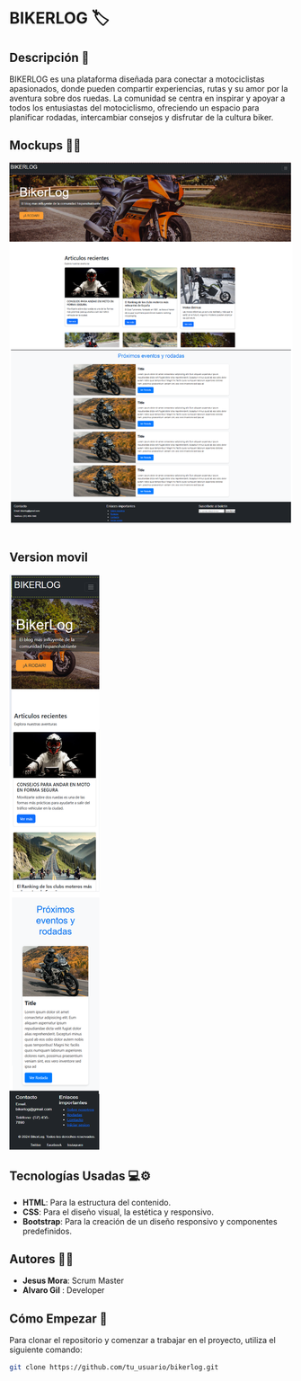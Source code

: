 # BIKERLOG 🏷️

## Descripción 📜
BIKERLOG es una plataforma diseñada para conectar a motociclistas apasionados, donde pueden compartir experiencias, rutas y su amor por la aventura sobre dos ruedas. La comunidad se centra en inspirar y apoyar a todos los entusiastas del motociclismo, ofreciendo un espacio para planificar rodadas, intercambiar consejos y disfrutar de la cultura biker.

## Mockups 🎨📐
![Mockup BIKERLOG](./assets/mockupGrande.png)
<br>
<br>
## Version movil

![Mobil BIKERLOG](./assets/mobil.png) 

## Tecnologías Usadas 💻⚙️
- **HTML**: Para la estructura del contenido.
- **CSS**: Para el diseño visual, la estética y responsivo.
- **Bootstrap**: Para la creación de un diseño responsivo y componentes predefinidos.

## Autores 👥🔧
- **Jesus Mora**: Scrum Master
- **Alvaro Gil** : Developer

## Cómo Empezar 🚀
Para clonar el repositorio y comenzar a trabajar en el proyecto, utiliza el siguiente comando:

```bash
git clone https://github.com/tu_usuario/bikerlog.git
